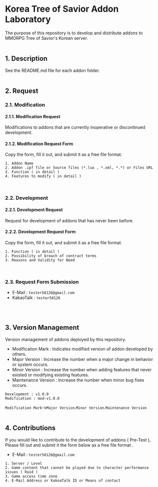 # Korea Tree of Savior Addon Laboratory
The purpose of this repository is to develop and distribute addons to MMORPG Tree of Savior's Korean server.
<br/>
<br/>

## 1. Description
See the README.md file for each addon folder.
<br/>
<br/>

## 2. Request
### 2.1. Modification
#### 2.1.1. Modification Request
Modifications to addons that are currently inoperative or discontinued development.
#### 2.1.2. Modification Request Form
Copy the form, fill it out, and submit it as a free file format.
```
1. Addon Name 
2. Addon .ipf file or Source files (*.lua , *.xml, *.*) or Files URL
3. Function ( in detail )
4. Features to modify ( in detail )
```
<br/>

### 2.2. Development
#### 2.2.1. Development Request
Request for development of addons that has never been before.
#### 2.2.2. Development Request Form
Copy the form, fill it out, and submit it as a free file format.
```
1. Function ( in detail )
2. Possibility of breach of contract terms
3. Reasons and Validity for Need
```
<br/>

### 2.3. Request Form Submission
- E-Mail : ```tester58126@gmail.com```
- KakaoTalk : ```tester58126```
<br/>
<br/>

## 3. Version Management
Version management of addons deployed by this repository.
- Modification Mark : Indicates modified version of addon developed by others.
- Major Version : Increase the number when a major change in behavior or system occurs.
- Minor Version : Increase the number when adding features that never existed or modifying existing features.
- Maintenance Version :  Increase the number when minor bug fixes occurs.
```
Development : v1.0.0
Modification : mod-v1.0.0
```
`Modification Mark`-v`Major Version`.`Minor Version`.`Maintenance Version`
<br/>
<br/>

## 4. Contributions
If you would like to contribute to the development of addons ( Pre-Test ), Please fill out and submit it the form below as a free file format .
- E-Mail : ```tester58126@gmail.com```
```
1. Server / Level
2. Game content that cannot be played due to character performance issues ( Raid )
3. Game access time zone 
4. E-Mail Address or KakoaTalk ID or Means of contact
```

